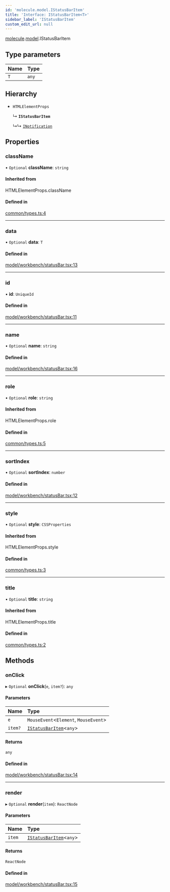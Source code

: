 ```yaml
---
id: 'molecule.model.IStatusBarItem'
title: 'Interface: IStatusBarItem<T>'
sidebar_label: 'IStatusBarItem'
custom_edit_url: null
---
```


[molecule](../namespaces/molecule).[model](../namespaces/molecule.model).IStatusBarItem

## Type parameters

| Name | Type  |
| :--- | :---- |
| `T`  | `any` |

## Hierarchy

-   `HTMLElementProps`

    ↳ **`IStatusBarItem`**

    ↳↳ [`INotification`](molecule.model.INotification)

## Properties

### className

• `Optional` **className**: `string`

#### Inherited from

HTMLElementProps.className

#### Defined in

[common/types.ts:4](https://github.com/DTStack/molecule/blob/ff1a27ef/src/common/types.ts#L4)

---

### data

• `Optional` **data**: `T`

#### Defined in

[model/workbench/statusBar.tsx:13](https://github.com/DTStack/molecule/blob/ff1a27ef/src/model/workbench/statusBar.tsx#L13)

---

### id

• **id**: `UniqueId`

#### Defined in

[model/workbench/statusBar.tsx:11](https://github.com/DTStack/molecule/blob/ff1a27ef/src/model/workbench/statusBar.tsx#L11)

---

### name

• `Optional` **name**: `string`

#### Defined in

[model/workbench/statusBar.tsx:16](https://github.com/DTStack/molecule/blob/ff1a27ef/src/model/workbench/statusBar.tsx#L16)

---

### role

• `Optional` **role**: `string`

#### Inherited from

HTMLElementProps.role

#### Defined in

[common/types.ts:5](https://github.com/DTStack/molecule/blob/ff1a27ef/src/common/types.ts#L5)

---

### sortIndex

• `Optional` **sortIndex**: `number`

#### Defined in

[model/workbench/statusBar.tsx:12](https://github.com/DTStack/molecule/blob/ff1a27ef/src/model/workbench/statusBar.tsx#L12)

---

### style

• `Optional` **style**: `CSSProperties`

#### Inherited from

HTMLElementProps.style

#### Defined in

[common/types.ts:3](https://github.com/DTStack/molecule/blob/ff1a27ef/src/common/types.ts#L3)

---

### title

• `Optional` **title**: `string`

#### Inherited from

HTMLElementProps.title

#### Defined in

[common/types.ts:2](https://github.com/DTStack/molecule/blob/ff1a27ef/src/common/types.ts#L2)

## Methods

### onClick

▸ `Optional` **onClick**(`e`, `item?`): `any`

#### Parameters

| Name    | Type                                                      |
| :------ | :-------------------------------------------------------- |
| `e`     | `MouseEvent`<`Element`, `MouseEvent`\>                    |
| `item?` | [`IStatusBarItem`](molecule.model.IStatusBarItem)<`any`\> |

#### Returns

`any`

#### Defined in

[model/workbench/statusBar.tsx:14](https://github.com/DTStack/molecule/blob/ff1a27ef/src/model/workbench/statusBar.tsx#L14)

---

### render

▸ `Optional` **render**(`item`): `ReactNode`

#### Parameters

| Name   | Type                                                      |
| :----- | :-------------------------------------------------------- |
| `item` | [`IStatusBarItem`](molecule.model.IStatusBarItem)<`any`\> |

#### Returns

`ReactNode`

#### Defined in

[model/workbench/statusBar.tsx:15](https://github.com/DTStack/molecule/blob/ff1a27ef/src/model/workbench/statusBar.tsx#L15)
